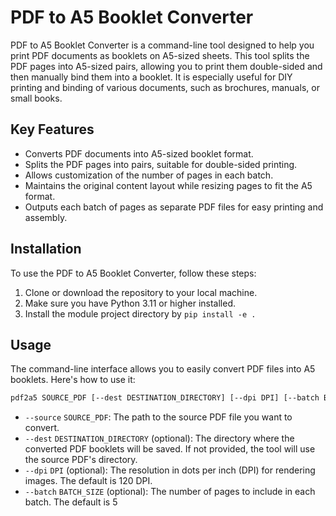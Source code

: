 # PDF to A5 Booklet Converter

PDF to A5 Booklet Converter is a command-line tool designed to help you print PDF documents as booklets on A5-sized sheets. This tool splits the PDF pages into A5-sized pairs, allowing you to print them double-sided and then manually bind them into a booklet. It is especially useful for DIY printing and binding of various documents, such as brochures, manuals, or small books.

## Key Features

- Converts PDF documents into A5-sized booklet format.
- Splits the PDF pages into pairs, suitable for double-sided printing.
- Allows customization of the number of pages in each batch.
- Maintains the original content layout while resizing pages to fit the A5 format.
- Outputs each batch of pages as separate PDF files for easy printing and assembly.

## Installation

To use the PDF to A5 Booklet Converter, follow these steps:

1. Clone or download the repository to your local machine.
2. Make sure you have Python 3.11 or higher installed.
3. Install the module project directory by `pip install -e .`

## Usage

The command-line interface allows you to easily convert PDF files into A5 booklets. Here's how to use it:

```bash
pdf2a5 SOURCE_PDF [--dest DESTINATION_DIRECTORY] [--dpi DPI] [--batch BATCH_SIZE]
```

- `--source` `SOURCE_PDF`: The path to the source PDF file you want to convert.
- `--dest` `DESTINATION_DIRECTORY` (optional): The directory where the converted PDF booklets will be saved. If not provided, the tool will use the source PDF's directory.
- `--dpi` `DPI` (optional): The resolution in dots per inch (DPI) for rendering images. The default is 120 DPI.
- `--batch` `BATCH_SIZE` (optional): The number of pages to include in each batch. The default is 5
